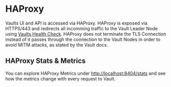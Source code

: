 # HAProxy
Vaults UI and API is accessed via HAProxy.
HAProxy is exposed via HTTPS/443 and redirects all incomming traffic to the Vault Leader Node using [Vaults Health Check](https://developer.hashicorp.com/vault/api-docs/system/health).
HAProxy does not terminate the TLS Connection instead of it passes through the connection to the Vault Nodes in order to avoid MITM attacks, as stated by the Vault docs.

## HAProxy Stats & Metrics
You can explore HAProxy Metrics under [http://localhost:8404/stats](http://localhost:8404/stats) and see how the metrics change with every request to Vault.
